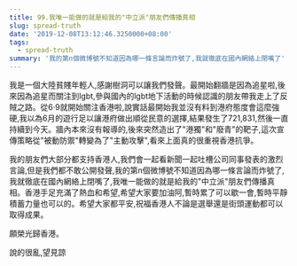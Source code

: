 ```yaml
---
title: 99.我唯一能做的就是給我的"中立派"朋友們傳播真相
slug: spread-truth
date: '2019-12-08T13:12:46.3250000+08:00'
tags:
  - spread-truth
summary: '我的第n個微博號不知道因為哪一條言論而炸號了,我就徹底在國內網絡上閉嘴了'
---
```

我是一個大陸貧賤年輕人,感謝樹洞可以讓我們發聲。最開始翻牆是因為追星啦,後來因為追星而關注到lgbt,參與國內的lgbt地下活動的時候認識的朋友帶我走上了反賊之路。從6·9就開始關注香港啦,說實話最開始我並沒有料到港府態度會這麼強硬,我以為6月的遊行足以讓港府做出順從民意的選擇,結果發生了721,831,然後一直持續到今天。牆內本來沒有報導的,後來突然造出了"港獨"和"廢青"的靶子,這次宣傳策略從"被動防禦"轉變為了"主動攻擊",看來上面真的很重視香港抗爭。



我的朋友們大部分都支持香港人,我們會一起看新聞一起吐槽公司同事發表的激烈言論,但是我們都不敢公開發聲,我的第n個微博號不知道因為哪一條言論而炸號了,我就徹底在國內網絡上閉嘴了,我唯一能做的就是給我的"中立派"朋友們傳播真相。香港手足充滿了熱血和希望,希望大家要加油阿,暫時累了可以歇一會,暫時平靜積蓄力量也可以的。希望大家都平安,祝福香港人不論是選舉還是街頭運動都可以取得成果。



願榮光歸香港。

說的很亂,望見諒
